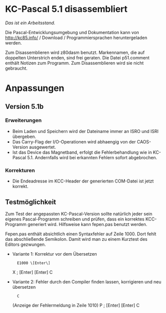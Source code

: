 # KC-Pascal 5.1 disassembliert

_Das ist ein Arbeitsstand._

Die Pascal-Entwicklungsumgebung und Dokumentation kann von
http://kc85.info/ / Download / Programmiersprachen heruntergeladen werden.

Zum Disassemblieren wird z80dasm benutzt. Markennamen, die auf doppelten
Unterstrich enden, sind frei geraten. Die Datei p51.comment enthält
Notizen zum Programm. Zum Disassemblieren wird sie nicht gebraucht.

# Anpassungen

## Version 5.1b

### Erweiterungen

- Beim Laden und Speichern wird der Dateiname immer an ISRO und ISRI übergeben.
- Das Carry-Flag der I/O-Operationen wird abhaengig von der
  CAOS-Version ausgewertet.
- Ist das Device das Magnetband, erfolgt die Fehlerbehandlung wie in
  KC-Pascal 5.1. Andernfalls wird bei erkannten Fehlern sofort
  abgebrochen.

### Korrekturen

- Die Endeadresse im KCC-Header der generierten COM-Datei ist jetzt korrekt.

## Testmöglichkeit

Zum Test der angepassten KC-Pascal-Version sollte natürlich jeder sein eigenes Pascal-Programm schreiben und prüfen, dass ein korrektes KCC-Programm generiert wird. Hilfsweise kann fepen.pas benutzt werden.

Fepen.pas enthält absichtlich einen Syntaxfehler auf Zeile 1000. Dort fehlt das abschließende Semikolon. Damit wird man zu einem Kurztest des Editors gezwungen.

- Variante 1: Korrektur vor dem Übersetzen

        E1000 \[Enter\]
	X
	; \[Enter\]
	\[Enter\]
	C

- Variante 2: Fehler durch den Compiler finden lassen, korrigieren und
  neu übersetzen

        C
	(Anzeige der Fehlermeldung in Zeile 1010)
	P
	; \[Enter\]
	\[Enter\]
	C

